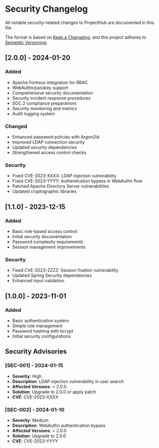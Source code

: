 # Security Changelog

All notable security-related changes to ProjectHub are documented in this file.

The format is based on [Keep a Changelog](https://keepachangelog.com/en/1.0.0/),
and this project adheres to [Semantic Versioning](https://semver.org/spec/v2.0.0.html).

## [2.0.0] - 2024-01-20

### Added
- Apache Fortress integration for RBAC
- WebAuthn/passkey support
- Comprehensive security documentation
- Security incident response procedures
- SOC 2 compliance preparations
- Security monitoring and metrics
- Audit logging system

### Changed
- Enhanced password policies with Argon2id
- Improved LDAP connection security
- Updated security dependencies
- Strengthened access control checks

### Security
- Fixed CVE-2023-XXXX: LDAP injection vulnerability
- Fixed CVE-2023-YYYY: Authentication bypass in WebAuthn flow
- Patched Apache Directory Server vulnerabilities
- Updated cryptographic libraries

## [1.1.0] - 2023-12-15

### Added
- Basic role-based access control
- Initial security documentation
- Password complexity requirements
- Session management improvements

### Security
- Fixed CVE-2023-ZZZZ: Session fixation vulnerability
- Updated Spring Security dependencies
- Enhanced input validation

## [1.0.0] - 2023-11-01

### Added
- Basic authentication system
- Simple role management
- Password hashing with bcrypt
- Initial security configurations

## Security Advisories

### [SEC-001] - 2024-01-15
- **Severity**: High
- **Description**: LDAP injection vulnerability in user search
- **Affected Versions**: < 2.0.0
- **Solution**: Upgrade to 2.0.0 or apply patch
- **CVE**: CVE-2023-XXXX

### [SEC-002] - 2024-01-10
- **Severity**: Medium
- **Description**: WebAuthn authentication bypass
- **Affected Versions**: < 2.0.0
- **Solution**: Upgrade to 2.0.0
- **CVE**: CVE-2023-YYYY
